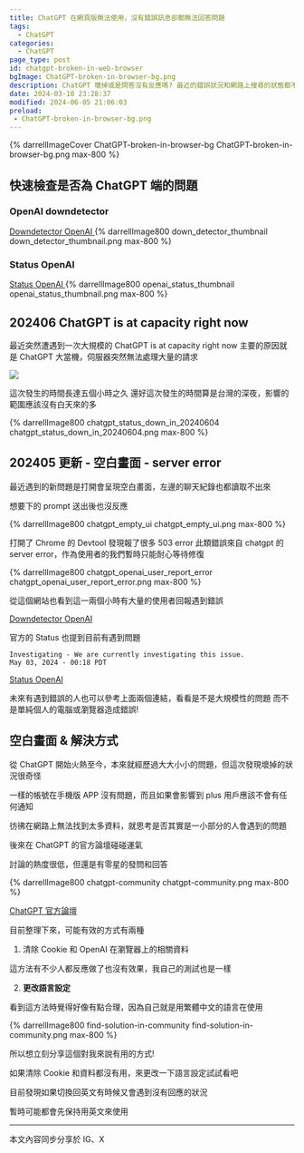 ```yaml
---
title: ChatGPT 在網頁版無法使用，沒有錯誤訊息卻都無法回答問題
tags:
  - ChatGPT
categories:
  - ChatGPT
page_type: post
id: chatgpt-broken-in-web-browser
bgImage: ChatGPT-broken-in-browser-bg.png
description: ChatGPT 壞掉或是問答沒有反應嗎? 最近的錯誤狀況和網路上搜尋的狀態都不太相同，沒有明顯的錯誤訊息，但就是一直無法問答，最後發現可能只是語言的設定問題!
date: 2024-03-10 23:28:37
modified: 2024-06-05 21:06:03
preload: 
 - ChatGPT-broken-in-browser-bg.png
---
```


{% darrellImageCover ChatGPT-broken-in-browser-bg ChatGPT-broken-in-browser-bg.png max-800 %}

## 快速檢查是否為 ChatGPT 端的問題

### OpenAI downdetector
<a href="https://downdetector.com/status/openai/"><i class="fa-solid fa-link"></i><span> Downdetector OpenAI </span></a>
{% darrellImage800 down_detector_thumbnail down_detector_thumbnail.png max-800 %}

### Status OpenAI
<a href="https://status.openai.com/"><i class="fa-solid fa-link"></i><span> Status OpenAI </span></a>
{% darrellImage800 openai_status_thumbnail openai_status_thumbnail.png max-800 %}

## 202406 ChatGPT is at capacity right now

最近突然遭遇到一次大規模的 ChatGPT is at capacity right now
主要的原因就是 ChatGPT 大當機，伺服器突然無法處理大量的請求

<img src="https://i.imgur.com/le2dqA4.gif">

這次發生的時間長達五個小時之久
還好這次發生的時間算是台灣的深夜，影響的範圍應該沒有白天來的多

{% darrellImage800 chatgpt_status_down_in_20240604 chatgpt_status_down_in_20240604.png max-800 %}

## 202405 更新 - 空白畫面 - server error

最近遇到的新問題是打開會呈現空白畫面，左邊的聊天紀錄也都讀取不出來

想要下的 prompt 送出後也沒反應

{% darrellImage800 chatgpt_empty_ui chatgpt_empty_ui.png max-800 %}

打開了 Chrome 的 Devtool 發現報了很多 503 error
此類錯誤來自 chatgpt 的 server error，作為使用者的我們暫時只能耐心等待修復

{% darrellImage800 chatgpt_openai_user_report_error chatgpt_openai_user_report_error.png max-800 %}

從這個網站也看到這一兩個小時有大量的使用者回報遇到錯誤

<a href="https://downdetector.com/status/openai/"><i class="fa-solid fa-link"></i><span> Downdetector OpenAI </span></a>

官方的 Status 也提到目前有遇到問題
```
Investigating - We are currently investigating this issue.
May 03, 2024 - 00:18 PDT
```
<a href="https://status.openai.com/"><i class="fa-solid fa-link"></i><span> Status OpenAI </span></a>

未來有遇到錯誤的人也可以參考上面兩個連結，看看是不是大規模性的問題
而不是單純個人的電腦或瀏覽器造成錯誤!

## 空白畫面 & 解決方式

從 ChatGPT 開始火熱至今，本來就經歷過大大小小的問題，但這次發現壞掉的狀況很奇怪

一樣的帳號在手機版 APP 沒有問題，而且如果會影響到 plus 用戶應該不會有任何通知

彷彿在網路上無法找到太多資料，就思考是否其實是一小部分的人會遇到的問題

後來在 ChatGPT 的官方論壇碰碰運氣

討論的熱度很低，但還是有零星的發問和回答

{% darrellImage800 chatgpt-community chatgpt-community.png max-800 %}

<a href="https://community.openai.com/"><i class="fa-solid fa-link"></i><span> ChatGPT 官方論壇 </span></a>

目前整理下來，可能有效的方式有兩種

1. 清除 Cookie 和 OpenAI 在瀏覽器上的相關資料

這方法有不少人都反應做了也沒有效果，我自己的測試也是一樣

2. **更改語言設定**

看到這方法時覺得好像有點合理，因為自己就是用繁體中文的語言在使用

{% darrellImage800 find-solution-in-community find-solution-in-community.png max-800 %}

所以想立刻分享這個對我來說有用的方式!

如果清除 Cookie 和資料都沒有用，來更改一下語言設定試試看吧

目前發現如果切換回英文有時候又會遇到沒有回應的狀況

暫時可能都會先保持用英文來使用

---

本文內容同步分享於 IG、X

<blockquote class="twitter-tweet" data-lang="zh-tw" data-theme="dark" data-align="center" data-cards="hidden"> <a href="https://twitter.com/DarrellMarTech/status/1766297215935586357"></a></blockquote> <script async src="https://platform.twitter.com/widgets.js" charset="utf-8"></script>

